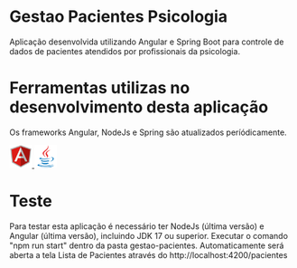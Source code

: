 # Gestao Pacientes Psicologia
Aplicação desenvolvida utilizando Angular e Spring Boot para controle de dados de pacientes atendidos por profissionais da psicologia.
<div>
 
# Ferramentas utilizas no desenvolvimento desta aplicação

Os frameworks Angular, NodeJs e Spring são atualizados períódicamente.

<a href="https://angular.io">
  <img
    src="https://github.com/devicons/devicon/blob/master/icons/angularjs/angularjs-original.svg"
    width="40" 
    height="40"
    alt="Página Oficial do Angular" />
</a>


<a href="https://openjdk.org/">
  <img
    src="https://github.com/devicons/devicon/blob/master/icons/java/java-original.svg"
    width="40" 
    height="40"
    alt="Página Oficial do OpenJDK" />
</a>

# Teste

Para testar esta aplicação é necessário ter NodeJs (última versão) e Angular (última versão), incluindo JDK 17 ou superior.
Executar o comando "npm run start" dentro da pasta gestao-pacientes. Automaticamente será aberta a tela Lista de Pacientes através do http://localhost:4200/pacientes

